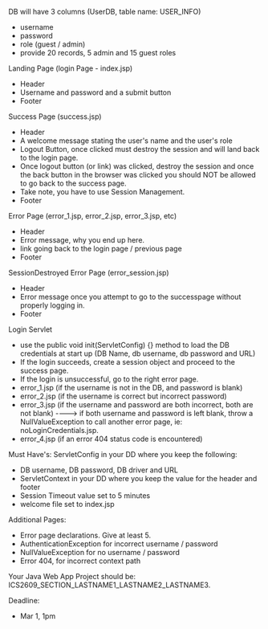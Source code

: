 

DB will have 3 columns (UserDB, table name: USER_INFO)
 - username
 - password
 - role (guest / admin)
 - provide 20 records, 5 admin and 15 guest roles

Landing Page (login Page - index.jsp)
 - Header 
 - Username and password and a submit button
 - Footer

Success Page (success.jsp)
 - Header 
 - A welcome message stating the user's name and the user's role
 - Logout Button, once clicked must destroy the session and will land back to the login page.
 - Once logout button (or link) was clicked, destroy the session and once the back button in the browser was clicked you should NOT be allowed to go back to the success page.
 - Take note, you have to use Session Management.
 - Footer

Error Page (error_1.jsp, error_2.jsp, error_3.jsp, etc)
 - Header 
 - Error message, why you end up here.
 - link going back to the login page / previous page
 - Footer

SessionDestroyed Error Page (error_session.jsp)
 - Header 
 - Error message once you attempt to go to the successpage without properly logging in.
 - Footer

Login Servlet
 - use the public void init(ServletConfig) {} method to load the DB credentials at start up (DB Name, db username, db password and URL)
 - If the login succeeds, create a session object and proceed to the success page.
 - If the login is unsuccessful, go to the right error page.
 - error_1.jsp (if the username is not in the DB, and password is blank)
 - error_2.jsp (if the username is correct but incorrect password)
 - error_3.jsp (if the username and password are both incorrect, both are not blank) 
 ----> if both username and password is left blank, throw a NullValueException to 
 call another error page, ie: noLoginCredentials.jsp.
 - error_4.jsp (if an error 404 status code is encountered)

Must Have's:
 ServletConfig in your DD where you keep the following:
  - DB username, DB password, DB driver and URL
  - ServletContext in your DD where you keep the value for the header and footer
  - Session Timeout value set to 5 minutes
  - welcome file set to index.jsp

Additional Pages:
 - Error page declarations. Give at least 5.
 - AuthenticationException for incorrect username / password
 - NullValueException for no username / password
 - Error 404, for incorrect context path

Your Java Web App Project should be: ICS2609_SECTION_LASTNAME1_LASTNAME2_LASTNAME3.

Deadline:
 - Mar 1, 1pm
